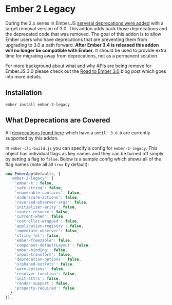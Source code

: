# Ember 2 Legacy

During the 2.x series in Ember.JS [serveral deprecations were added](https://www.emberjs.com/deprecations/v2.x/) with a target removal version of 3.0. This addon adds back those deprecations and the deprecated code that was removed. The goal of this addon is to allow Ember users who have deprecations that are preventing them from upgrading to 3.0 a path forward. **After Ember 3.4 is released this addon will no longer be compatible with Ember**. It should be used to provide extra time for migrating away from deprecations, not as a permanent solution.

For more background about what and why APIs are being remove for Ember.JS 3.0 please check out the [Road to Ember 3.0](https://emberjs.com/blog/2017/10/03/the-road-to-ember-3-0.html#toc_api-removals-in-3-0) blog post which goes into more details.

## Installation

```
ember install ember-2-legacy
```

## What Deprecations are Covered

All [deprecations found here](https://www.emberjs.com/deprecations/v2.x/) which have a `until: 3.0.0` are currently supported by this addon.

In `ember-cli-build.js` you can specify a config for `ember-2-legacy`. This object has individual flags as key names and they can be turned off simply by setting a flag to `false`. Below is a sample config which shows all of the flag names (note all all `true` by default):

```js
new EmberApp(defaults, {
  'ember-2-legacy': {
    'ember-k': false,
    'safe-string': false,
    'enumerable-contains': false,
    'underscore-actions': false,
    'reversed-observer-args': false,
    'initializer-arity': false,
    'router-resouce': false,
    'current-when': false,
    'controller-wrapped': false,
    'application-registry': false,
    'immediate-observer': false,
    'string-fmt': false,
    'ember-freezable': false,
    'component-defaultLayout': false,
    'ember-binding': false,
    'input-transform': false,
    'deprecation-options': false,
    'orphaned-outlets': false,
    'warn-options': false,
    'resolver-function': false,
    'init-attrs': false,
    'render-support': false,
    'property-required': false
  }
});
```
